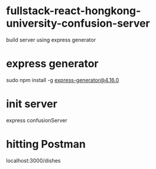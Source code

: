 # fullstack-react-hongkong-university-confusion-server
build server using express generator

# express generator
sudo npm install -g express-generator@4.16.0

# init server
express confusionServer

# hitting Postman
localhost:3000/dishes